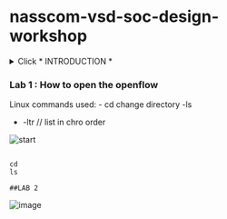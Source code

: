 # nasscom-vsd-soc-design-workshop

<details>
  <summary>Click * INTRODUCTION * </summary>
EDA tools and opensource being an advantage.The workshop includes short videos and gives a good understanding for how chip design process forks.It tells how ASIC design flow works with more emphasis on the Back-End.
The Back-End usually involves steps like Synthesis,STA of the .v file then Design for Testability (DFT), Physical Design, then Physical Verification and finally the GDS-II file creation.Gds is the file saving format given to the foundries and normally it is in binary involving geometric shapes.

VLSI which stands for Very Large Scaling Industry refers to the scaling of size and increment of the transistors numbers on a single chip.

Further more chip architecture was discussed along with basic CMOS(complementary metal oxide semiconductor technology) concept that tells the reason for the steps done in the backend. Further more the workshop was equipped with the labs and assignment as well, which gives hands on experience, and practical insights of the backend process.



Virutal machine by oracle is utilized as most of the VLSI tools are based on linux so it provides isolated environment for working effectively.Linux has more advantage and for critical process like chip design which is the brain of any device or machine is a preferred choice.

Magic Tool
As per Fossi Dial up 
Magic tool is more than DRC, it can read and write GDS.It can extract and netlist (SPICE file).LEF(Library Exchange File)/DEF(Design Exchange File) compatible.Wiring refers to physical joining of the network elements whereas routing defines rules for that.This feature is also included in the Magic.Plots are available for the analysis of the results in a graphical manner.
More features
- Paint and Erase 
- Instead of bins it works on single base 

 

  
</details>

### Lab 1 : How to open the openflow
Linux commands used: - cd change directory 
-ls 
* -ltr // list in chro order 

![start](https://github.com/user-attachments/assets/08584779-4e80-4f0a-85ad-b2579e5685a7)
```

cd 
ls 

##LAB 2 
```

![image](https://github.com/user-attachments/assets/71594757-1148-4315-baa7-d290df83a779)


